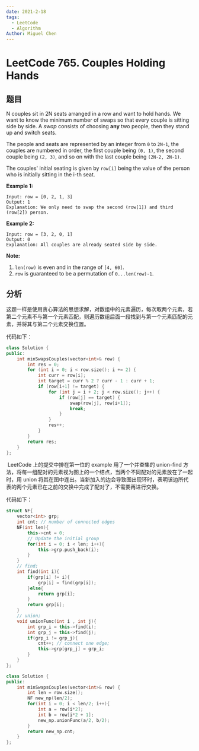 ```yaml
---
date: 2021-2-18
tags: 
  - LeetCode
  - Algorithm
Author: Miguel Chen
---
```

# LeetCode 765. Couples Holding Hands

## 题目

N couples sit in 2N seats arranged in a row and want to hold hands. We want to know the minimum number of swaps so that every couple is sitting side by side. A *swap* consists of choosing **any** two people, then they stand up and switch seats.

The people and seats are represented by an integer from `0` to `2N-1`, the couples are numbered in order, the first couple being `(0, 1)`, the second couple being `(2, 3)`, and so on with the last couple being `(2N-2, 2N-1)`.

The couples' initial seating is given by `row[i]` being the value of the person who is initially sitting in the i-th seat.

**Example 1:**

```
Input: row = [0, 2, 1, 3]
Output: 1
Explanation: We only need to swap the second (row[1]) and third (row[2]) person.
```



**Example 2:**

```
Input: row = [3, 2, 0, 1]
Output: 0
Explanation: All couples are already seated side by side.
```



**Note:**

1. `len(row)` is even and in the range of `[4, 60]`.
2. `row` is guaranteed to be a permutation of `0...len(row)-1`.



## 分析

​	这题一样是使用贪心算法的思想求解，对数组中的元素遍历，每次取两个元素，若第二个元素不与第一个元素匹配，则遍历数组后面一段找到与第一个元素匹配的元素，并将其与第二个元素交换位置。

代码如下：

```cpp
class Solution {
public:
    int minSwapsCouples(vector<int>& row) {
        int res = 0;
        for (int i = 0; i < row.size(); i += 2) {
            int curr = row[i];
            int target = curr % 2 ? curr - 1 : curr + 1;
            if (row[i+1] != target) {
                for (int j = i + 2; j < row.size(); j++) {
                    if (row[j] == target) {
                        swap(row[j], row[i+1]);
                        break;
                    }
                }
                res++;
            }
        }
        return res;
    }
};
```



​	LeetCode 上的提交中排在第一位的 example 用了一个并查集的 union-find 方法，将每一组配对的元素视为图上的一个结点，当两个不同配对的元素放在了一起时，用 union 将其在图中连出。当新加入的边会导致图出现环时，表明该边所代表的两个元素已在之前的交换中完成了配对了，不需要再进行交换。

代码如下：

```cpp
struct NF{
    vector<int> grp;
    int cnt; // number of connected edges
    NF(int len){
        this->cnt = 0;
        // Update the initial group 
        for(int i = 0; i < len; i++){
            this->grp.push_back(i);
        }
    }
    // find; 
    int find(int i){
        if(grp[i] != i){
            grp[i] = find(grp[i]);
        }else{
            return grp[i];
        }
        return grp[i];
    }
    // union;
    void unionFunc(int i , int j){
        int grp_i = this->find(i);
        int grp_j = this->find(j);
        if(grp_i != grp_j){            
            cnt++; // connect one edge;
            this->grp[grp_j] = grp_i;
        }
    }
};

class Solution {
public:
    int minSwapsCouples(vector<int>& row) {
        int len = row.size();
        NF new_np(len/2);
        for(int i = 0; i < len/2; i++){
            int a = row[i*2];
            int b = row[i*2 + 1];
            new_np.unionFunc(a/2, b/2);
        }
        return new_np.cnt; 
    }
};
```

